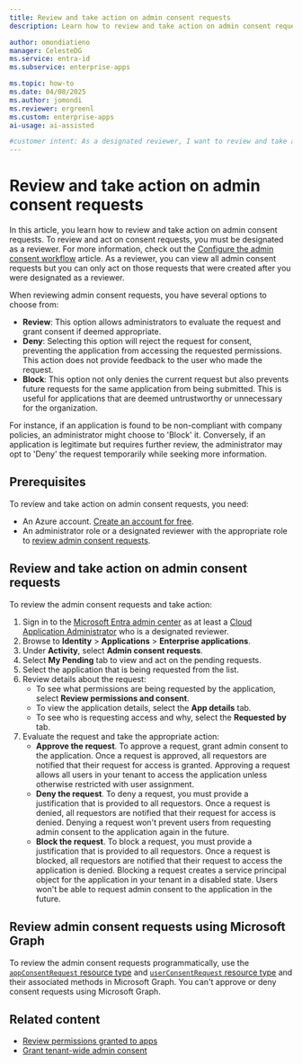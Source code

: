 ```yaml
---
title: Review and take action on admin consent requests
description: Learn how to review and take action on admin consent requests that were created after you were designated as a reviewer.

author: omondiatieno
manager: CelesteDG
ms.service: entra-id
ms.subservice: enterprise-apps

ms.topic: how-to
ms.date: 04/08/2025
ms.author: jomondi
ms.reviewer: ergreenl
ms.custom: enterprise-apps
ai-usage: ai-assisted

#customer intent: As a designated reviewer, I want to review and take action on admin consent requests, so that I can approve, deny, or block access to applications based on the requests.
---
```

# Review and take action on admin consent requests

In this article, you learn how to review and take action on admin consent requests. To review and act on consent requests, you must be designated as a reviewer. For more information, check out the [Configure the admin consent workflow](configure-admin-consent-workflow.md) article. As a reviewer, you can view all admin consent requests but you can only act on those requests that were created after you were designated as a reviewer.

When reviewing admin consent requests, you have several options to choose from:

- **Review**: This option allows administrators to evaluate the request and grant consent if deemed appropriate.
- **Deny**: Selecting this option will reject the request for consent, preventing the application from accessing the requested permissions. This action does not provide feedback to the user who made the request.
- **Block**: This option not only denies the current request but also prevents future requests for the same application from being submitted. This is useful for applications that are deemed untrustworthy or unnecessary for the organization.

For instance, if an application is found to be non-compliant with company policies, an administrator might choose to 'Block' it. Conversely, if an application is legitimate but requires further review, the administrator may opt to 'Deny' the request temporarily while seeking more information.

## Prerequisites

To review and take action on admin consent requests, you need:

- An Azure account. [Create an account for free](https://azure.microsoft.com/free/?WT.mc_id=A261C142F).
- An administrator role or a designated reviewer with the appropriate role to [review admin consent requests](grant-admin-consent.md#prerequisites).

## Review and take action on admin consent requests

To review the admin consent requests and take action:

1. Sign in to the [Microsoft Entra admin center](https://entra.microsoft.com) as at least a [Cloud Application Administrator](~/identity/role-based-access-control/permissions-reference.md#cloud-application-administrator) who is a designated reviewer.
1. Browse to **Identity** > **Applications** > **Enterprise applications**.
1. Under **Activity**, select **Admin consent requests**.
1. Select **My Pending** tab to view and act on the pending requests. 
1. Select the application that is being requested from the list.
1. Review details about the request:
   - To see what permissions are being requested by the application, select **Review permissions and consent**.
   - To view the application details, select the **App details** tab.
   - To see who is requesting access and why, select the **Requested by** tab.  
1. Evaluate the request and take the appropriate action:
   - **Approve the request**. To approve a request, grant admin consent to the application. Once a request is approved, all requestors are notified that their request for access is granted. Approving a request allows all users in your tenant to access the application unless otherwise restricted with user assignment. 
   - **Deny the request**. To deny a request, you must provide a justification that is provided to all requestors. Once a request is denied, all requestors are notified that their request for access is denied. Denying a request won't prevent users from requesting admin consent to the application again in the future. 
   - **Block the request**. To block a request, you must provide a justification that is provided to all requestors. Once a request is blocked, all requestors are notified that their request to access the application is denied. Blocking a request creates a service principal object for the application in your tenant in a disabled state. Users won't be able to request admin consent to the application in the future.

## Review admin consent requests using Microsoft Graph

To review the admin consent requests programmatically, use the [`appConsentRequest` resource type](/graph/api/resources/appconsentrequest) and [`userConsentRequest` resource type](/graph/api/resources/userconsentrequest) and their associated methods in Microsoft Graph. You can't approve or deny consent requests using Microsoft Graph.

## Related content

- [Review permissions granted to apps](manage-application-permissions.md)
- [Grant tenant-wide admin consent](grant-admin-consent.md)
